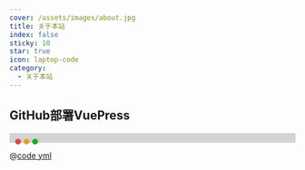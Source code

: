 ```yaml
---
cover: /assets/images/about.jpg
title: 关于本站
index: false
sticky: 10
star: true
icon: laptop-code
category:
  - 关于本站
---
```


<Catalog />

## GitHub部署VuePress
<div style="background-color:lightgray;">
<div class="warpper">
    <div class="mac b1"></div>
    <div class="mac b2"></div>
    <div class="mac b3"></div>
</div>
<br>
</div>

@[code yml](../../.github/workflows/main.yml)

<style>
    .mac {
        width:10px;
        height:10px;
        border-radius:5px;
        float:left;
        margin:10px 0 0 5px;
    }
    .b1 {
        background:#E0443E;
        margin-left: 10px;
    }
    .b2 { background:#DEA123; }
    .b3 { background:#1AAB29; }
    .warpper{
        background:#121212;
        border-radius:5px;
        width:400px;
    }
</style>
